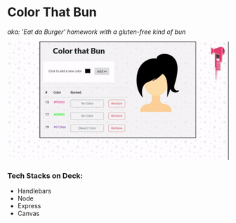 # Color That Bun
_aka: 'Eat da Burger' homework with a gluten-free kind of bun_

![demo](/public/images/demo.gif)

### Tech Stacks on Deck:

+ Handlebars
+ Node
+ Express
+ Canvas
